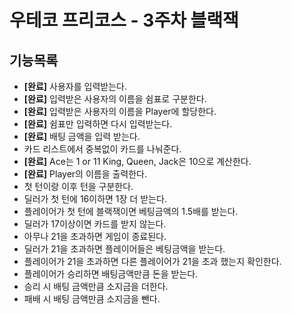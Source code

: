 # 우테코 프리코스 - 3주차 블랙잭

## 기능목록
* **[완료]** 사용자를 입력받는다.
* **[완료]** 입력받은 사용자의 이름을 쉼표로 구분한다.
* **[완료]** 입력받은 사용자의 이름을 Player에 할당한다.
* **[완료]** 쉼표만 입력하면 다시 입력받는다.
* **[완료]** 배팅 금액을 입력 받는다.
* 카드 리스트에서 중복없이 카드를 나눠준다.
* **[완료]** Ace는 1 or 11 King, Queen, Jack은 10으로 계산한다.
* **[완료]** Player의 이름을 출력한다.
* 첫 턴이랑 이후 턴을 구분한다.
* 딜러가 첫 턴에 16이하면 1장 더 받는다.
* 플레이어가 첫 턴에 블랙잭이면 베팅금액의 1.5배를 받는다.
* 딜러가 17이상이면 카드를 받지 않는다.
* 아무나 21을 초과하면 게임이 종료된다.
* 딜러가 21을 초과하면 플레이어들은 베팅금액을 받는다.
* 플레이어가 21을 초과하면 다른 플레이어가 21을 초과 했는지 확인한다.
* 플레이어가 승리하면 배팅금액만큼 돈을 받는다.
* 승리 시 배팅 금액만큼 소지금을 더한다.
* 패배 시 배팅 금액만큼 소지금을 뺀다.
